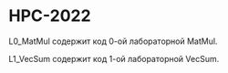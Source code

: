 # HPC-2022
L0_MatMul содержит код 0-ой лабораторной MatMul.

L1_VecSum содержит код 1-ой лабораторной VecSum.